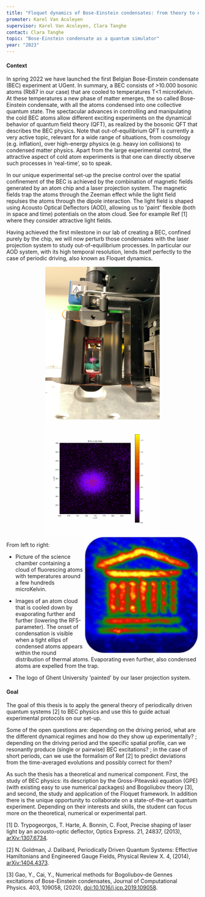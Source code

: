 ```yaml
---
title: "Floquet dynamics of Bose-Einstein condensates: from theory to experiment"
promoter: Karel Van Acoleyen
supervisor: Karel Van Acoleyen, Clara Tanghe
contact: Clara Tanghe
topic: "Bose-Einstein condensate as a quantum simulator"
year: "2023"
---
```


#### Context

In spring 2022 we have launched the first Belgian Bose-Einstein condensate (BEC) experiment at UGent.
In summary, a BEC consists of >10.000 bosonic atoms (Rb87 in our case) that are cooled to temperatures T<1 microKelvin.
At these temperatures a new phase of matter emerges, the so called Bose-Einstein condensate, with all the atoms condensed into one collective quantum state.
The spectacular advances in controlling and manipulating the cold BEC atoms allow different exciting experiments on the dynamical behavior of quantum field theory (QFT), as realized by the bosonic QFT that describes the BEC physics.
Note that out-of-equilibrium QFT is currently a very active topic, relevant for a wide range of situations, from cosmology (e.g. inflation), over high-energy physics (e.g. heavy ion collisions) to condensed matter physics.
Apart from the large experimental control, the attractive aspect of cold atom experiments is that one can directly observe such processes in ‘real-time’, so to speak.

In our unique experimental set-up the precise control over the spatial confinement of the BEC is achieved by the combination of magnetic fields generated by an atom chip and a laser projection system.
The magnetic fields trap the atoms through the Zeeman effect while the light field repulses the atoms through the dipole interaction.
The light field is shaped using Acousto Optical Deflectors (AOD), allowing us to 'paint' flexible (both in space and time) potentials on the atom cloud.
See for example Ref [1] where they consider attractive light fields.

Having achieved the first milestone in our lab of creating a BEC, confined purely by the chip, we will now perturb those condensates with the laser projection system to study out-of-equilibrium processes.
In particular our AOD system, with its high temporal resolution, lends itself perfectly to the case of periodic driving, also known as Floquet dynamics.

<p align="middle">
  <img alt="Science chamber" src="/images/thesistopics/2023/CTanghe1.png" width="300px" />
  <img alt="BEC transition" src="/images/thesistopics/2023/CTanghe2.gif" width="300px" />
  <img alt="Projected UGent logo" src="/images/thesistopics/2023/CTanghe3.jpg" style="float:right; width:300px" />
</p>

From left to right:

- Picture of the science chamber containing a cloud of fluorescing atoms with temperatures around a few hundreds microKelvin.

- Images of an atom cloud that is cooled down by evaporating further and further (lowering the RF5-parameter). The onset of condensation is visible when a tight ellips of condensed atoms appears within the round distribution of thermal atoms. Evaporating even further, also condensed atoms are expelled from the trap.

- The logo of Ghent University 'painted' by our laser projection system.

#### Goal

The goal of this thesis is to apply the general theory of periodically driven quantum systems [2] to BEC physics and use this to guide actual experimental protocols on our set-up.

Some of the open questions are: depending on the driving period, what are the different dynamical regimes and how do they show up experimentally? ; depending on the driving period and the specific spatial profile, can we resonantly produce (single or pairwise) BEC excitations? ; in the case of short periods, can we use the formalism of Ref [2] to predict deviations from the time-averaged evolutions and possibly correct for them?

As such the thesis has a theoretical and numerical component.
First, the study of BEC physics: its description by the Gross-Piteavskii equation (GPE) (with existing easy to use numerical packages) and Bogoliubov theory [3], and second, the study and application of the Floquet framework.
In addition there is the unique opportunity to collaborate on a state-of-the-art quantum experiment.
Depending on their interests and skills, the student can focus more on the theoretical, numerical or experimental part.

[1] D. Trypogeorgos, T. Harte, A. Bonnin, C. Foot, Precise shaping of laser light by an acousto-optic deflector, Optics Express. 21, 24837, (2013), [arXiv:1307.6734](https://arxiv.org/abs/1307.6734).

[2] N. Goldman, J. Dalibard, Periodically Driven Quantum Systems: Effective Hamiltonians and Engineered Gauge Fields, Physical Review X. 4, (2014), [arXiv:1404.4373](https://arxiv.org/abs/1404.4373).

[3] Gao, Y., Cai, Y., Numerical methods for Bogoliubov-de Gennes excitations of Bose-Einstein condensates, Journal of Computational Physics. 403, 109058, (2020), [doi:10.1016/j.jcp.2019.109058](https://doi.org/10.1016/j.jcp.2019.109058).
